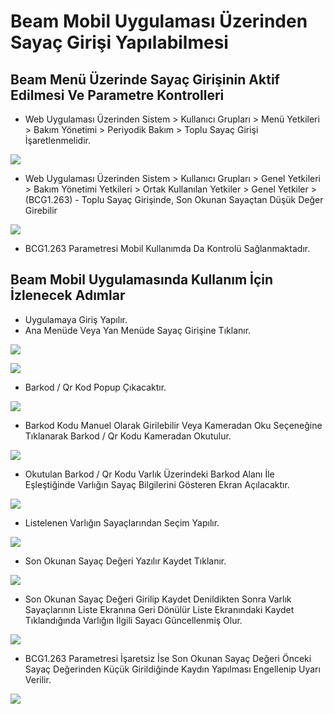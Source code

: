 # Beam Mobil Uygulaması Üzerinden Sayaç Girişi Yapılabilmesi

## Beam Menü Üzerinde Sayaç Girişinin Aktif Edilmesi Ve Parametre Kontrolleri

* Web Uygulaması Üzerinden Sistem > Kullanıcı Grupları > Menü Yetkileri > Bakım Yönetimi >
Periyodik Bakım > Toplu Sayaç Girişi İşaretlenmelidir.

![](https://docsbimser.blob.core.windows.net/imagecontainer/01-cc47b071-467f-41a4-bd6e-8abb0283ad05.png)


* Web Uygulaması Üzerinden Sistem > Kullanıcı Grupları > Genel Yetkileri > Bakım Yönetimi Yetkileri > Ortak Kullanılan Yetkiler > Genel Yetkiler > (BCG1.263) - Toplu Sayaç Girişinde, Son Okunan Sayaçtan Düşük Değer Girebilir

![](https://docsbimser.blob.core.windows.net/imagecontainer/02-79846967-78bc-4bf6-84cc-c59b9d7a8341.png)


* BCG1.263 Parametresi Mobil Kullanımda Da Kontrolü Sağlanmaktadır.

## Beam Mobil Uygulamasında Kullanım İçin İzlenecek Adımlar

* Uygulamaya Giriş Yapılır.
* Ana Menüde Veya Yan Menüde Sayaç Girişine Tıklanır.

![](https://docsbimser.blob.core.windows.net/imagecontainer/03-dd7902c4-556a-442f-a499-35ce8c6a4697.png)

![](https://docsbimser.blob.core.windows.net/imagecontainer/04-36ad1367-a85e-4750-8a04-4cd68bb032dc.png)


* Barkod / Qr Kod Popup Çıkacaktır.

![](https://docsbimser.blob.core.windows.net/imagecontainer/05-b61a6906-f124-4807-b37c-1bdb833797de.png)


* Barkod Kodu Manuel Olarak Girilebilir Veya Kameradan Oku Seçeneğine Tıklanarak Barkod / Qr Kodu Kameradan Okutulur.

![](https://docsbimser.blob.core.windows.net/imagecontainer/06-18561be2-aee7-455e-868a-4ee563eae612.png)


* Okutulan Barkod / Qr Kodu Varlık Üzerindeki Barkod Alanı İle Eşleştiğinde Varlığın Sayaç
Bilgilerini Gösteren Ekran Açılacaktır.

![](https://docsbimser.blob.core.windows.net/imagecontainer/07-b3dfea3a-3003-4987-b4e0-e4bf2c83eccd.png)


* Listelenen Varlığın Sayaçlarından Seçim Yapılır.

![](https://docsbimser.blob.core.windows.net/imagecontainer/08-ff00e604-cf85-4108-9d3e-ffa678fdb773.png)


* Son Okunan Sayaç Değeri Yazılır Kaydet Tıklanır.

![](https://docsbimser.blob.core.windows.net/imagecontainer/09-75d0f305-c44b-4b01-938d-b0a4b709c712.png)


* Son Okunan Sayaç Değeri Girilip Kaydet Denildikten Sonra Varlık Sayaçlarının Liste Ekranına
Geri Dönülür Liste Ekranındaki Kaydet Tıklandığında Varlığın İlgili Sayacı Güncellenmiş Olur.

![](https://docsbimser.blob.core.windows.net/imagecontainer/10-27fb1faf-c9ba-4766-9c50-c3e351cc026c.png)


* BCG1.263 Parametresi İşaretsiz İse Son Okunan Sayaç Değeri Önceki Sayaç Değerinden Küçük Girildiğinde Kaydın Yapılması Engellenip Uyarı Verilir.

![](https://docsbimser.blob.core.windows.net/imagecontainer/11-ab51b3c7-0b32-49e3-a2e2-20176ccbb246.png)

